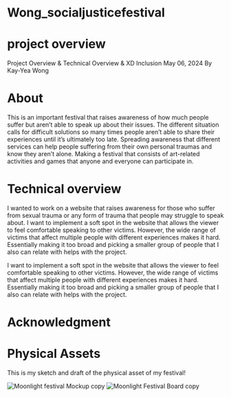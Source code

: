 # Wong_socialjusticefestival
# project overview
Project Overview & Technical Overview & XD Inclusion
May 06, 2024
By Kay-Yea Wong

# About
 This is an important festival that raises awareness of how much people suffer but aren’t able to speak up about their issues.  The different situation calls for difficult solutions so many times people aren’t able to share their experiences until it’s ultimately too late. Spreading awareness that different services can help people suffering from their own personal traumas and know they aren’t alone. Making a festival that consists of art-related activities and games that anyone and everyone can participate in. 


# Technical overview
 I wanted to work on a website that raises awareness for those who suffer from sexual trauma or any form of trauma that people may struggle to speak about. I want to implement a soft spot in the website that allows the viewer to feel comfortable speaking to other victims. However, the wide range of victims that affect multiple people with different experiences makes it hard. Essentially making it too broad and picking a smaller group of people that I also can relate with helps with the project. 

 I want to implement a soft spot in the website that allows the viewer to feel comfortable speaking to other victims. However, the wide range of victims that affect multiple people with different experiences makes it hard. Essentially making it too broad and picking a smaller group of people that I also can relate with helps with the project. 

# Acknowledgment

# Physical Assets
This is my sketch and draft of the physical asset of my festival!


![Moonlight festival Mockup copy](https://github.com/Sleepy-Kay/Wong_socialjusticefestival/assets/158385673/98be142b-c01b-4490-8118-1f464a0b6ae1)
![Moonlight Festival Board copy](https://github.com/Sleepy-Kay/Wong_socialjusticefestival/assets/158385673/fd35c42c-eae2-47f2-8b6b-0e9c2b414b9b)



